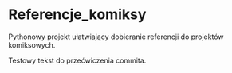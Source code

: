 # Referencje_komiksy
Pythonowy projekt ułatwiający dobieranie referencji do projektów komiksowych.

Testowy tekst do przećwiczenia commita.

